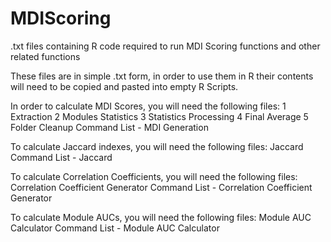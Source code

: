 # MDIScoring
.txt files containing R code required to run MDI Scoring functions and other related functions

These files are in simple .txt form, in order to use them in R their contents will need to be copied and pasted into empty R Scripts.

In order to calculate MDI Scores, you will need the following files:
1 Extraction
2 Modules Statistics
3 Statistics Processing
4 Final Average
5 Folder Cleanup
Command List - MDI Generation

To calculate Jaccard indexes, you will need the following files:
Jaccard
Command List - Jaccard

To calculate Correlation Coefficients, you will need the following files:
Correlation Coefficient Generator
Command List - Correlation Coefficient Generator

To calculate Module AUCs, you will need the following files:
Module AUC Calculator
Command List - Module AUC Calculator
